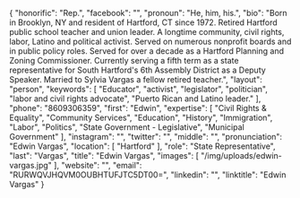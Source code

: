 {
  "honorific": "Rep.",
  "facebook": "",
  "pronoun": "He, him, his.",
  "bio": "Born in Brooklyn, NY and resident of Hartford, CT since 1972. Retired Hartford public school teacher and union leader. A longtime community, civil rights, labor, Latino and political activist. Served on numerous nonprofit boards and in public policy roles. Served for over a decade as a Hartford Planning and Zoning Commissioner. Currently serving a fifth term as a state representative for South Hartford's 6th Assembly District as a Deputy Speaker. Married to Sylvia Vargas a fellow retired teacher.",
  "layout": "person",
  "keywords": [
    "Educator",
    "activist",
    "legislator",
    "politician",
    "labor and civil rights advocate",
    "Puerto Rican and Latino leader."
  ],
  "phone": "8609306359",
  "first": "Edwin",
  "expertise": [
    "Civil Rights & Equality",
    "Community Services",
    "Education",
    "History",
    "Immigration",
    "Labor",
    "Politics",
    "State Government - Legislative",
    "Municipal Government"
  ],
  "instagram": "",
  "twitter": "",
  "middle": "",
  "pronunciation": "Edwin Vargas",
  "location": [
    "Hartford"
  ],
  "role": "State Representative",
  "last": "Vargas",
  "title": "Edwin Vargas",
  "images": [
    "/img/uploads/edwin-vargas.jpg"
  ],
  "website": "",
  "email": "RURWQVJHQVM0OUBHTUFJTC5DT00=",
  "linkedin": "",
  "linktitle": "Edwin Vargas"
}